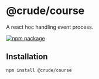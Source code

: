 # @crude/course

A react hoc handling event process.

[![npm package](https://img.shields.io/npm/v/@crude/course/latest.svg)](https://www.npmjs.com/package/@crude/course)


## Installation

```
npm install @crude/course
```